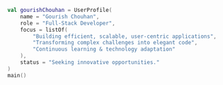<!--
  Gourish Chouhan
  Status: Active Development
-->

```kotlin
val gourishChouhan = UserProfile(
    name = "Gourish Chouhan",
    role = "Full-Stack Developer",
    focus = listOf(
        "Building efficient, scalable, user-centric applications",
        "Transforming complex challenges into elegant code",
        "Continuous learning & technology adaptation"
    ),
    status = "Seeking innovative opportunities."
)
main()
```
